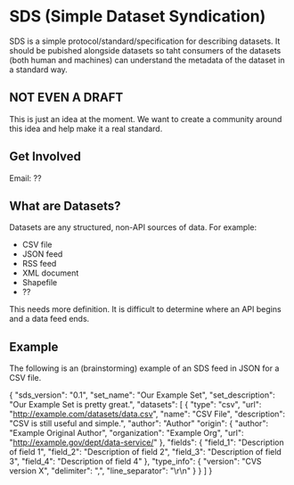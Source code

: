 # SDS (Simple Dataset Syndication)

SDS is a simple protocol/standard/specification for describing datasets.  It 
should be pubished alongside datasets so taht consumers of the datasets 
(both human and machines) can understand the metadata of the dataset in a
standard way.

## NOT EVEN A DRAFT

This is just an idea at the moment.  We want to create a community
around this idea and help make it a real standard.

## Get Involved

Email: ??

## What are Datasets?

Datasets are any structured, non-API sources of data.  For example:

* CSV file
* JSON feed
* RSS feed
* XML document
* Shapefile
* ??

This needs more definition.  It is difficult to determine where
an API begins and a data feed ends.

## Example

The following is an (brainstorming) example of an SDS feed in JSON
for a CSV file.

  {
    "sds_version": "0.1",
    "set_name": "Our Example Set",
    "set_description": "Our Example Set is pretty great.",
    "datasets": [
      {
        "type": "csv",
        "url": "http://example.com/datasets/data.csv",
        "name": "CSV File",
        "description": "CSV is still useful and simple.",
        "author": "Author"
        "origin": {
          "author": "Example Original Author",
          "organization": "Example Org",
          "url": "http://example.gov/dept/data-service/"
        },
        "fields": {
          "field_1": "Description of field 1",
          "field_2": "Description of field 2",
          "field_3": "Description of field 3",
          "field_4": "Description of field 4"
        },
        "type_info": {
          "version": "CVS version X",
          "delimiter": ",",
          "line_separator": "\r\n"
        }
      }
    ]
  }